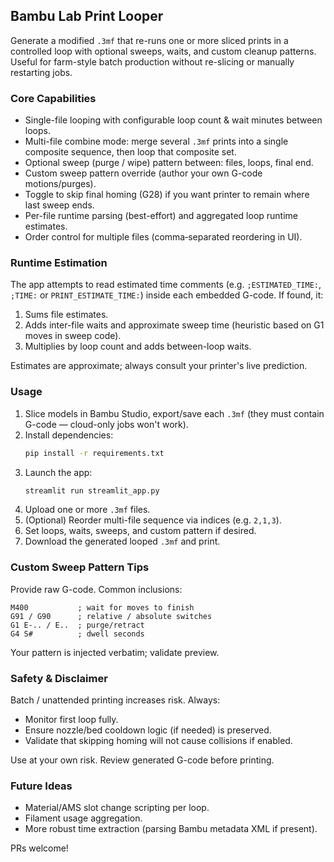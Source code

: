 ## Bambu Lab Print Looper

Generate a modified `.3mf` that re-runs one or more sliced prints in a controlled loop with optional sweeps, waits, and custom cleanup patterns. Useful for farm-style batch production without re-slicing or manually restarting jobs.

### Core Capabilities
* Single-file looping with configurable loop count & wait minutes between loops.
* Multi-file combine mode: merge several `.3mf` prints into a single composite sequence, then loop that composite set.
* Optional sweep (purge / wipe) pattern between: files, loops, final end.
* Custom sweep pattern override (author your own G-code motions/purges).
* Toggle to skip final homing (G28) if you want printer to remain where last sweep ends.
* Per-file runtime parsing (best-effort) and aggregated loop runtime estimates.
* Order control for multiple files (comma‑separated reordering in UI).

### Runtime Estimation
The app attempts to read estimated time comments (e.g. `;ESTIMATED_TIME:`, `;TIME:` or `PRINT_ESTIMATE_TIME:`) inside each embedded G-code. If found, it:
1. Sums file estimates.
2. Adds inter-file waits and approximate sweep time (heuristic based on G1 moves in sweep code).
3. Multiplies by loop count and adds between-loop waits.

Estimates are approximate; always consult your printer's live prediction.

### Usage
1. Slice models in Bambu Studio, export/save each `.3mf` (they must contain G-code — cloud-only jobs won't work).
2. Install dependencies:
   ```bash
   pip install -r requirements.txt
   ```
3. Launch the app:
   ```bash
   streamlit run streamlit_app.py
   ```
4. Upload one or more `.3mf` files.
5. (Optional) Reorder multi-file sequence via indices (e.g. `2,1,3`).
6. Set loops, waits, sweeps, and custom pattern if desired.
7. Download the generated looped `.3mf` and print.

### Custom Sweep Pattern Tips
Provide raw G-code. Common inclusions:
```
M400           ; wait for moves to finish
G91 / G90      ; relative / absolute switches
G1 E-.. / E..  ; purge/retract
G4 S#          ; dwell seconds
```
Your pattern is injected verbatim; validate preview.

### Safety & Disclaimer
Batch / unattended printing increases risk. Always:
* Monitor first loop fully.
* Ensure nozzle/bed cooldown logic (if needed) is preserved.
* Validate that skipping homing will not cause collisions if enabled.

Use at your own risk. Review generated G-code before printing.

### Future Ideas
* Material/AMS slot change scripting per loop.
* Filament usage aggregation.
* More robust time extraction (parsing Bambu metadata XML if present).

PRs welcome!
